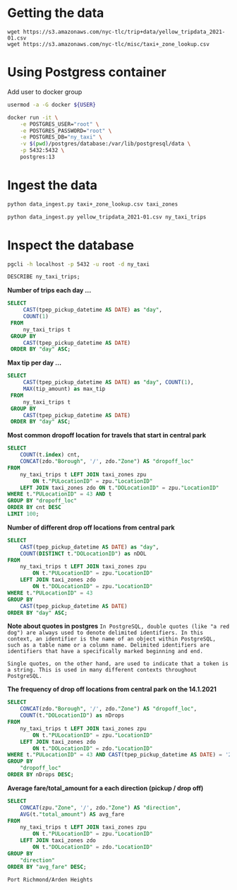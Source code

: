 # Getting the data
```
wget https://s3.amazonaws.com/nyc-tlc/trip+data/yellow_tripdata_2021-01.csv
wget https://s3.amazonaws.com/nyc-tlc/misc/taxi+_zone_lookup.csv
```
# Using Postgress container

Add user to docker group
```bash
usermod -a -G docker ${USER}
```

```bash
docker run -it \
    -e POSTGRES_USER="root" \
    -e POSTGRES_PASSWORD="root" \
    -e POSTGRES_DB="ny_taxi" \
    -v $(pwd)/postgres/database:/var/lib/postgresql/data \
    -p 5432:5432 \
    postgres:13
```

# Ingest the data

```bash
python data_ingest.py taxi+_zone_lookup.csv taxi_zones
```

```bash
python data_ingest.py yellow_tripdata_2021-01.csv ny_taxi_trips 
```


# Inspect the database

```bash
pgcli -h localhost -p 5432 -u root -d ny_taxi
```

```SQL
DESCRIBE ny_taxi_trips;
```

**Number of trips each day ...**
```SQL
SELECT
     CAST(tpep_pickup_datetime AS DATE) as "day",
     COUNT(1)
 FROM
     ny_taxi_trips t
 GROUP BY
     CAST(tpep_pickup_datetime AS DATE)
 ORDER BY "day" ASC;
```

**Max tip per day ...**
```SQL
SELECT
     CAST(tpep_pickup_datetime AS DATE) as "day", COUNT(1),
     MAX(tip_amount) as max_tip
 FROM
     ny_taxi_trips t
 GROUP BY
     CAST(tpep_pickup_datetime AS DATE)
 ORDER BY "day" ASC;
```

**Most common dropoff location for travels that start in central park**
```SQL
SELECT
    COUNT(t.index) cnt,
    CONCAT(zdo."Borough", '/', zdo."Zone") AS "dropoff_loc"
FROM
    ny_taxi_trips t LEFT JOIN taxi_zones zpu
        ON t."PULocationID" = zpu."LocationID"
    LEFT JOIN taxi_zones zdo ON t."DOLocationID" = zpu."LocationID"
WHERE t."PULocationID" = 43 AND t
GROUP BY "dropoff_loc"
ORDER BY cnt DESC
LIMIT 100;
```

**Number of different drop off locations from central park**
```SQL
SELECT
    CAST(tpep_pickup_datetime AS DATE) as "day",
    COUNT(DISTINCT t."DOLocationID") as nDOL
FROM
    ny_taxi_trips t LEFT JOIN taxi_zones zpu
        ON t."PULocationID" = zpu."LocationID"
    LEFT JOIN taxi_zones zdo
        ON t."DOLocationID" = zpu."LocationID"
WHERE t."PULocationID" = 43
GROUP BY
    CAST(tpep_pickup_datetime AS DATE)
ORDER BY "day" ASC;
```

**Note about quotes in postgres**
`In PostgreSQL, double quotes (like "a red dog") are always used to denote delimited identifiers. In this context, an identifier is the name of an object within PostgreSQL, such as a table name or a column name. Delimited identifiers are identifiers that have a specifically marked beginning and end.`

`Single quotes, on the other hand, are used to indicate that a token is a string. This is used in many different contexts throughout PostgreSQL.`


**The frequency of drop off locations from central park on the 14.1.2021**
```SQL
SELECT
    CONCAT(zdo."Borough", '/', zdo."Zone") AS "dropoff_loc",
    COUNT(t."DOLocationID") as nDrops
FROM
    ny_taxi_trips t LEFT JOIN taxi_zones zpu
        ON t."PULocationID" = zpu."LocationID"
    LEFT JOIN taxi_zones zdo
        ON t."DOLocationID" = zdo."LocationID"
WHERE t."PULocationID" = 43 AND CAST(tpep_pickup_datetime AS DATE) = '2021-01-14'
GROUP BY
    "dropoff_loc"
ORDER BY nDrops DESC;
```

**Average fare/total_amount for a each direction (pickup / drop off)**
```SQL
SELECT
    CONCAT(zpu."Zone", '/', zdo."Zone") AS "direction",
    AVG(t."total_amount") AS avg_fare
FROM
    ny_taxi_trips t LEFT JOIN taxi_zones zpu
        ON t."PULocationID" = zpu."LocationID"
    LEFT JOIN taxi_zones zdo
        ON t."DOLocationID" = zdo."LocationID"
GROUP BY
    "direction"
ORDER BY "avg_fare" DESC;
```

`
Port Richmond/Arden Heights
`